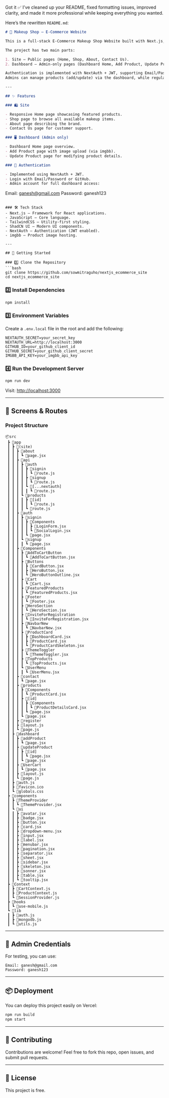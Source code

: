 Got it ✅ I’ve cleaned up your README, fixed formatting issues, improved clarity, and made it more professional while keeping everything you wanted.

Here’s the rewritten `README.md`:

```markdown
# 💄 Makeup Shop – E-Commerce Website

This is a full-stack E-Commerce Makeup Shop Website built with Next.js, JavaScript, TailwindCSS, and ShadCN UI.

The project has two main parts:

1. Site – Public pages (Home, Shop, About, Contact Us).
2. Dashboard – Admin-only pages (Dashboard Home, Add Product, Update Product).

Authentication is implemented with NextAuth + JWT, supporting Email/Password and GitHub login.  
Admins can manage products (add/update) via the dashboard, while regular users can browse the shop and view products.

---

## ✨ Features

### 🛍️ Site

- Responsive Home page showcasing featured products.
- Shop page to browse all available makeup items.
- About page describing the brand.
- Contact Us page for customer support.

### 🖥️ Dashboard (Admin only)

- Dashboard Home page overview.
- Add Product page with image upload (via imgbb).
- Update Product page for modifying product details.

### 🔐 Authentication

- Implemented using NextAuth + JWT.
- Login with Email/Password or GitHub.
- Admin account for full dashboard access:
```

Email: [ganesh@gmail.com](mailto:ganesh@gmail.com)
Password: ganesh123

````

### 🛠️ Tech Stack
- Next.js – Framework for React applications.
- JavaScript – Core language.
- TailwindCSS – Utility-first styling.
- ShadCN UI – Modern UI components.
- NextAuth – Authentication (JWT enabled).
- imgbb – Product image hosting.

---

## 🚀 Getting Started

### 1️⃣ Clone the Repository
```bash
git clone https://github.com/sowmitraguho/nextjs_ecommerce_site
cd nextjs_ecommerce_site
````

### 2️⃣ Install Dependencies

```bash
npm install
```

### 3️⃣ Environment Variables

Create a `.env.local` file in the root and add the following:

```env
NEXTAUTH_SECRET=your_secret_key
NEXTAUTH_URL=http://localhost:3000
GITHUB_ID=your_github_client_id
GITHUB_SECRET=your_github_client_secret
IMGBB_API_KEY=your_imgbb_api_key
```

### 4️⃣ Run the Development Server

```bash
npm run dev
```

Visit: [http://localhost:3000](http://localhost:3000)

---

## 📸 Screens & Routes

### Project Structure

```
📦src
 ┣ 📂app
 ┃ ┣ 📂(site)
 ┃ ┃ ┣ 📂about
 ┃ ┃ ┃ ┗ 📜page.jsx
 ┃ ┃ ┣ 📂api
 ┃ ┃ ┃ ┣ 📂auth
 ┃ ┃ ┃ ┃ ┣ 📂signin
 ┃ ┃ ┃ ┃ ┃ ┗ 📜route.js
 ┃ ┃ ┃ ┃ ┣ 📂signup
 ┃ ┃ ┃ ┃ ┃ ┗ 📜route.js
 ┃ ┃ ┃ ┃ ┗ 📂[...nextauth]
 ┃ ┃ ┃ ┃ ┃ ┗ 📜route.js
 ┃ ┃ ┃ ┗ 📂products
 ┃ ┃ ┃ ┃ ┣ 📂[id]
 ┃ ┃ ┃ ┃ ┃ ┗ 📜route.js
 ┃ ┃ ┃ ┃ ┗ 📜route.js
 ┃ ┃ ┣ 📂auth
 ┃ ┃ ┃ ┣ 📂signin
 ┃ ┃ ┃ ┃ ┣ 📂Components
 ┃ ┃ ┃ ┃ ┃ ┣ 📜LoginForm.jsx
 ┃ ┃ ┃ ┃ ┃ ┗ 📜SocialLogin.jsx
 ┃ ┃ ┃ ┃ ┗ 📜page.jsx
 ┃ ┃ ┃ ┗ 📂signup
 ┃ ┃ ┃ ┃ ┗ 📜page.jsx
 ┃ ┃ ┣ 📂Components
 ┃ ┃ ┃ ┣ 📂AddToCartButton
 ┃ ┃ ┃ ┃ ┗ 📜AddToCartButton.jsx
 ┃ ┃ ┃ ┣ 📂Buttons
 ┃ ┃ ┃ ┃ ┣ 📜CardButton.jsx
 ┃ ┃ ┃ ┃ ┣ 📜HeroButton.jsx
 ┃ ┃ ┃ ┃ ┗ 📜HeroButtonOutline.jsx
 ┃ ┃ ┃ ┣ 📂Cart
 ┃ ┃ ┃ ┃ ┗ 📜Cart.jsx
 ┃ ┃ ┃ ┣ 📂FeaturedProducts
 ┃ ┃ ┃ ┃ ┗ 📜FeaturedProducts.jsx
 ┃ ┃ ┃ ┣ 📂Footer
 ┃ ┃ ┃ ┃ ┗ 📜Footer.jsx
 ┃ ┃ ┃ ┣ 📂HeroSection
 ┃ ┃ ┃ ┃ ┗ 📜HeroSection.jsx
 ┃ ┃ ┃ ┣ 📂InviteForRegistration
 ┃ ┃ ┃ ┃ ┗ 📜InviteForRegistration.jsx
 ┃ ┃ ┃ ┣ 📂NavbarNew
 ┃ ┃ ┃ ┃ ┗ 📜NavbarNew.jsx
 ┃ ┃ ┃ ┣ 📂ProductCard
 ┃ ┃ ┃ ┃ ┣ 📜DashboardCard.jsx
 ┃ ┃ ┃ ┃ ┣ 📜ProductCard.jsx
 ┃ ┃ ┃ ┃ ┗ 📜ProductCardSkeleton.jsx
 ┃ ┃ ┃ ┣ 📂ThemeToggler
 ┃ ┃ ┃ ┃ ┗ 📜ThemeToggler.jsx
 ┃ ┃ ┃ ┣ 📂TopProducts
 ┃ ┃ ┃ ┃ ┗ 📜TopProducts.jsx
 ┃ ┃ ┃ ┗ 📂UserMenu
 ┃ ┃ ┃ ┃ ┗ 📜UserMenu.jsx
 ┃ ┃ ┣ 📂contact
 ┃ ┃ ┃ ┗ 📜page.jsx
 ┃ ┃ ┣ 📂products
 ┃ ┃ ┃ ┣ 📂Components
 ┃ ┃ ┃ ┃ ┗ 📜ProductCard.jsx
 ┃ ┃ ┃ ┣ 📂[id]
 ┃ ┃ ┃ ┃ ┣ 📂Components
 ┃ ┃ ┃ ┃ ┃ ┗ 📜ProductDetailsCard.jsx
 ┃ ┃ ┃ ┃ ┗ 📜page.jsx
 ┃ ┃ ┃ ┗ 📜page.jsx
 ┃ ┃ ┣ 📂register
 ┃ ┃ ┣ 📜layout.js
 ┃ ┃ ┗ 📜page.js
 ┃ ┣ 📂dashboard
 ┃ ┃ ┣ 📂addProduct
 ┃ ┃ ┃ ┗ 📜page.jsx
 ┃ ┃ ┣ 📂updateProduct
 ┃ ┃ ┃ ┣ 📂[id]
 ┃ ┃ ┃ ┃ ┗ 📜page.jsx
 ┃ ┃ ┃ ┗ 📜page.jsx
 ┃ ┃ ┣ 📂UserCart
 ┃ ┃ ┃ ┗ 📜page.jsx
 ┃ ┃ ┣ 📜layout.js
 ┃ ┃ ┗ 📜page.js
 ┃ ┣ 📜auth.js
 ┃ ┣ 📜favicon.ico
 ┃ ┗ 📜globals.css
 ┣ 📂components
 ┃ ┣ 📂ThemeProvider
 ┃ ┃ ┗ 📜ThemeProvider.jsx
 ┃ ┗ 📂ui
 ┃ ┃ ┣ 📜avatar.jsx
 ┃ ┃ ┣ 📜badge.jsx
 ┃ ┃ ┣ 📜button.jsx
 ┃ ┃ ┣ 📜card.jsx
 ┃ ┃ ┣ 📜dropdown-menu.jsx
 ┃ ┃ ┣ 📜input.jsx
 ┃ ┃ ┣ 📜label.jsx
 ┃ ┃ ┣ 📜menubar.jsx
 ┃ ┃ ┣ 📜pagination.jsx
 ┃ ┃ ┣ 📜separator.jsx
 ┃ ┃ ┣ 📜sheet.jsx
 ┃ ┃ ┣ 📜sidebar.jsx
 ┃ ┃ ┣ 📜skeleton.jsx
 ┃ ┃ ┣ 📜sonner.jsx
 ┃ ┃ ┣ 📜table.jsx
 ┃ ┃ ┗ 📜tooltip.jsx
 ┣ 📂Context
 ┃ ┣ 📜CartContext.js
 ┃ ┣ 📜ProductContext.js
 ┃ ┗ 📜SessionProvider.js
 ┣ 📂hooks
 ┃ ┗ 📜use-mobile.js
 ┗ 📂lib
 ┃ ┣ 📜auth.js
 ┃ ┣ 📜mongodb.js
 ┃ ┗ 📜utils.js
```

---

## 🔑 Admin Credentials

For testing, you can use:

```
Email: ganesh@gmail.com
Password: ganesh123
```

---

## 📦 Deployment

You can deploy this project easily on Vercel:

```bash
npm run build
npm start
```

---

## 🤝 Contributing

Contributions are welcome!
Feel free to fork this repo, open issues, and submit pull requests.

---

## 📜 License

This project is free.

```


```
